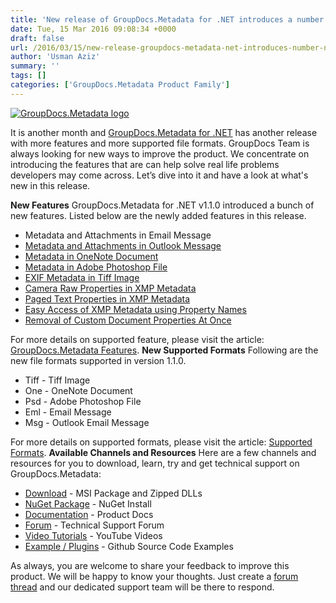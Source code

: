 ```yaml
---
title: 'New release of GroupDocs.Metadata for .NET introduces a number of new document formats'
date: Tue, 15 Mar 2016 09:08:34 +0000
draft: false
url: /2016/03/15/new-release-groupdocs-metadata-net-introduces-number-new-document-formats/
author: 'Usman Aziz'
summary: ''
tags: []
categories: ['GroupDocs.Metadata Product Family']
---
```


[![GroupDocs.Metadata logo](https://blog.groupdocs.com/wp-content/uploads/sites/4/2016/02/GroupDocs-Metadata-Logo-48x48.png)](http://groupdocs.com/dot-net/document-metadata-library)

It is another month and [GroupDocs.Metadata for .NET](http://www.groupdocs.com/products/metadata/net) has another release with more features and more supported file formats. GroupDocs Team is always looking for new ways to improve the product. We concentrate on introducing the features that are can help solve real life problems developers may come across. Let’s dive into it and have a look at what's new in this release.

**New Features** GroupDocs.Metadata for .NET v1.1.0 introduced a bunch of new features. Listed below are the newly added features in this release.

*   Metadata and Attachments in Email Message
*   [Metadata and Attachments in Outlook Message](https://docs.groupdocs.com/metadata/net)
*   [Metadata in OneNote Document](https://docs.groupdocs.com/metadata/net)
*   [Metadata in Adobe Photoshop File](https://docs.groupdocs.com/metadata/net)
*   [EXIF Metadata in Tiff Image](https://docs.groupdocs.com/metadata/net)
*   [Camera Raw Properties in XMP Metadata](https://docs.groupdocs.com/metadata/net)
*   [Paged Text Properties in XMP Metadata](https://docs.groupdocs.com/metadata/net)
*   [Easy Access of XMP Metadata using Property Names](https://docs.groupdocs.com/metadata/net)
*   [Removal of Custom Document Properties At Once](https://docs.groupdocs.com/metadata/net)

For more details on supported feature, please visit the article: [GroupDocs.Metadata Features](http://groupdocs.com/docs/display/metadatanet/Features+Overview). **New Supported Formats** Following are the new file formats supported in version 1.1.0.

*   Tiff - Tiff Image
*   One - OneNote Document
*   Psd - Adobe Photoshop File
*   Eml - Email Message
*   Msg - Outlook Email Message

For more details on supported formats, please visit the article: [Supported Formats](http://groupdocs.com/docs/display/metadatanet/Supported+File+Formats). **Available Channels and Resources** Here are a few channels and resources for you to download, learn, try and get technical support on GroupDocs.Metadata:

*   [Download](http://groupdocs.com/Community/files/8/.net-libraries/groupdocs_metadata_for_.net/default.aspx "Download") - MSI Package and Zipped DLLs
*   [NuGet Package](https://www.nuget.org/packages/groupdocs-metadata-dotnet/ "NuGet Package") - NuGet Install
*   [Documentation](https://docs.groupdocs.com/metadata/net "Product Documentation ") - Product Docs
*   [Forum](http://groupdocs.com/Community/forums/groupdocs.metadata-product-family/48/showforum.aspx) - Technical Support Forum
*   [Video Tutorials](https://www.youtube.com/channel/UCkOlPEPh0oljoESrmKP6l4g/playlists) - YouTube Videos
*   [Example / Plugins](https://github.com/groupdocsmetadata/GroupDocs_Metadata_NET) - Github Source Code Examples

As always, you are welcome to share your feedback to improve this product. We will be happy to know your thoughts. Just create a [forum thread](http://groupdocs.com/Community/forums/groupdocs.metadata-product-family/48/showforum.aspx) and our dedicated support team will be there to respond.




